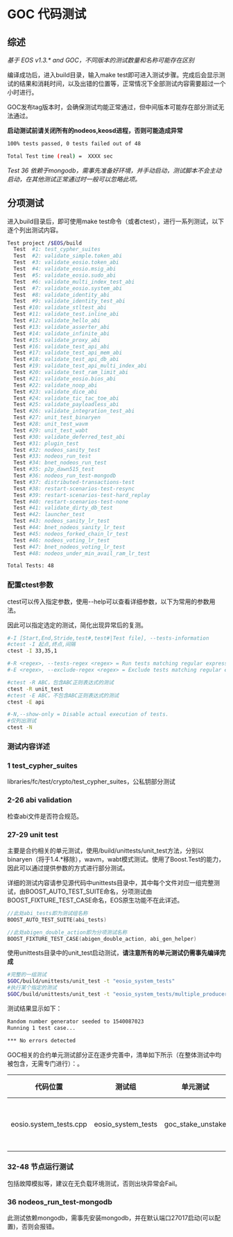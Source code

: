 # GOC 代码测试

## 综述

*基于 EOS v1.3.\* and GOC，不同版本的测试数量和名称可能存在区别*

编译成功后，进入build目录，输入make test即可进入测试步骤。完成后会显示测试的结果和消耗时间，以及出错的位置等，正常情况下全部测试内容需要超过一个小时进行。

GOC发布tag版本时，会确保测试均能正常通过，但中间版本可能存在部分测试无法通过。

**启动测试前请关闭所有的nodeos,keosd进程，否则可能造成异常**

```bash
100% tests passed, 0 tests failed out of 48

Total Test time (real) =  XXXX sec
```

*Test 36 依赖于mongodb，需事先准备好环境，并手动启动，测试脚本不会主动启动，在其他测试正常通过时一般可以忽略此项。*



## 分项测试

进入build目录后，即可使用make test命令（或者ctest），进行一系列测试，以下逐个列出测试内容。

```sh
Test project /$EOS/build
  Test  #1: test_cypher_suites
  Test  #2: validate_simple.token_abi
  Test  #3: validate_eosio.token_abi
  Test  #4: validate_eosio.msig_abi
  Test  #5: validate_eosio.sudo_abi
  Test  #6: validate_multi_index_test_abi
  Test  #7: validate_eosio.system_abi
  Test  #8: validate_identity_abi
  Test  #9: validate_identity_test_abi
  Test #10: validate_stltest_abi
  Test #11: validate_test.inline_abi
  Test #12: validate_hello_abi
  Test #13: validate_asserter_abi
  Test #14: validate_infinite_abi
  Test #15: validate_proxy_abi
  Test #16: validate_test_api_abi
  Test #17: validate_test_api_mem_abi
  Test #18: validate_test_api_db_abi
  Test #19: validate_test_api_multi_index_abi
  Test #20: validate_test_ram_limit_abi
  Test #21: validate_eosio.bios_abi
  Test #22: validate_noop_abi
  Test #23: validate_dice_abi
  Test #24: validate_tic_tac_toe_abi
  Test #25: validate_payloadless_abi
  Test #26: validate_integration_test_abi
  Test #27: unit_test_binaryen
  Test #28: unit_test_wavm
  Test #29: unit_test_wabt
  Test #30: validate_deferred_test_abi
  Test #31: plugin_test
  Test #32: nodeos_sanity_test
  Test #33: nodeos_run_test
  Test #34: bnet_nodeos_run_test
  Test #35: p2p_dawn515_test
  Test #36: nodeos_run_test-mongodb
  Test #37: distributed-transactions-test
  Test #38: restart-scenarios-test-resync
  Test #39: restart-scenarios-test-hard_replay
  Test #40: restart-scenarios-test-none
  Test #41: validate_dirty_db_test
  Test #42: launcher_test
  Test #43: nodeos_sanity_lr_test
  Test #44: bnet_nodeos_sanity_lr_test
  Test #45: nodeos_forked_chain_lr_test
  Test #46: nodeos_voting_lr_test
  Test #47: bnet_nodeos_voting_lr_test
  Test #48: nodeos_under_min_avail_ram_lr_test

Total Tests: 48
```


### 配置ctest参数

ctest可以传入指定参数，使用--help可以查看详细参数，以下为常用的参数用法。

因此可以指定选定的测试，简化出现异常后的复测。

```sh
#-I [Start,End,Stride,test#,test#|Test file], --tests-information                               = Run a specific number of tests by number.
#ctest -I 起点,终点,间隔
ctest -I 33,35,1 

#-R <regex>, --tests-regex <regex> = Run tests matching regular expression.
#-E <regex>, --exclude-regex <regex> = Exclude tests matching regular expression.

#ctest -R ABC，包含ABC正则表达式的测试
ctest -R unit_test
#ctest -E ABC，不包含ABC正则表达式的测试
ctest -E api

#-N,--show-only = Disable actual execution of tests.
#仅列出测试
ctest -N
```



### 测试内容详述

### 1 test_cypher_suites

libraries/fc/test/crypto/test_cypher_suites，公私钥部分测试

### 2-26 abi validation

检查abi文件是否符合规范。

### 27-29 unit test

主要是合约相关的单元测试，使用/build/unittests/unit_test方法，分别以binaryen（将于1.4.\*移除），wavm，wabt模式测试。使用了Boost.Test的能力，因此可以通过提供参数的方式进行部分测试。

详细的测试内容请参见源代码中unittests目录中，其中每个文件对应一组完整测试，由BOOST_AUTO_TEST_SUITE命名，分项测试由BOOST_FIXTURE_TEST_CASE命名，EOS原生功能不在此详述。

```cpp
//此处abi_tests即为测试组名称
BOOST_AUTO_TEST_SUITE(abi_tests)

//此处abigen_double_action即为分项测试名称
BOOST_FIXTURE_TEST_CASE(abigen_double_action, abi_gen_helper)
```

使用unittests目录中的unit_test启动测试，**请注意所有的单元测试仍需事先编译完成**

```bash
#完整的一组测试
$GOC/build/unittests/unit_test -t "eosio_system_tests"
#执行某个指定的测试
$GOC/build/unittests/unit_test -t "eosio_system_tests/multiple_producer_pay"
```
测试结果显示如下：

```bash
Random number generator seeded to 1540087023
Running 1 test case...

*** No errors detected
```

GOC相关的合约单元测试部分正在逐步完善中，清单如下所示（在整体测试中均被包含，无需专门进行）：。

| 代码位置 | 测试组 | 单元测试 | GOC新增 |
| -------- | ------ | -------- | ------- |
|eosio.system_tests.cpp|eosio_system_tests|goc_stake_unstake|GOC抵押与赎回测试|


### 32-48 节点运行测试

包括故障模拟等，建议在无负载环境测试，否则出块异常会Fail。

### 36 nodeos_run_test-mongodb

此测试依赖mongodb，需事先安装mongodb，并在默认端口27017启动(可以配置)，否则会报错。



